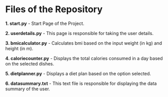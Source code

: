 # Files of the Repository

**1. start.py** - Start Page of the Project.

**2. userdetails.py** - This page is responsible for taking the user details.

**3. bmicalculator.py** - Calculates bmi based on the input weight (in kg) and height (in m).

**4. caloriecounter.py** - Displays the total calories consumed in a day based on the selected dishes. 

**5. dietplanner.py** - Displays a diet plan based on the option selected. 

**6. datasummary.txt** - This text file is responsible for displaying the data summary of the user. 
